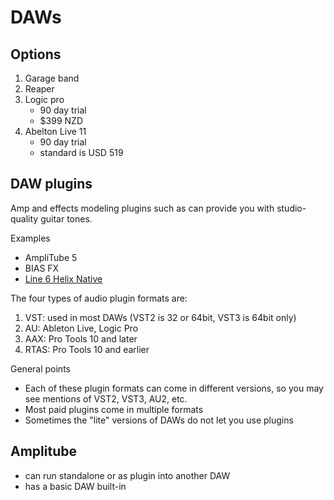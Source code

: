 # DAWs

## Options

1. Garage band
2. Reaper
3. Logic pro
    - 90 day trial
    - $399 NZD
4. Abelton Live 11
    - 90 day trial
    - standard is USD 519

## DAW plugins

Amp and effects modeling plugins such as can provide you with studio-quality
guitar tones.

Examples

- AmpliTube 5
- BIAS FX
- [Line 6 Helix Native](https://line6.com/helix/helixnative.html)

The four types of audio plugin formats are:

1. VST: used in most DAWs (VST2 is 32 or 64bit, VST3 is 64bit only)
1. AU: Ableton Live, Logic Pro
1. AAX: Pro Tools 10 and later
1. RTAS: Pro Tools 10 and earlier

General points

- Each of these plugin formats can come in different versions, so you may see
  mentions of VST2, VST3, AU2, etc.
- Most paid plugins come in multiple formats
- Sometimes the "lite" versions of DAWs do not let you use plugins

## Amplitube

- can run standalone or as plugin into another DAW
- has a basic DAW built-in
